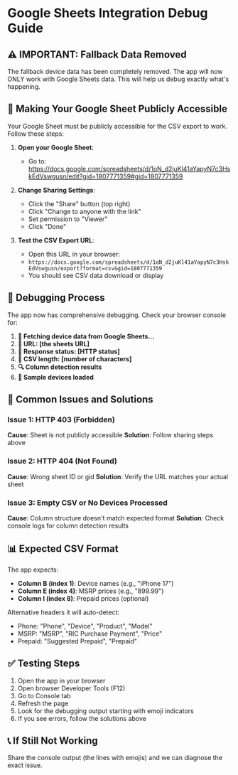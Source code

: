 # Google Sheets Integration Debug Guide

## ⚠️ IMPORTANT: Fallback Data Removed

The fallback device data has been completely removed. The app will now ONLY work with Google Sheets data. This will help us debug exactly what's happening.

## 🔧 Making Your Google Sheet Publicly Accessible

Your Google Sheet must be publicly accessible for the CSV export to work. Follow these steps:

1. **Open your Google Sheet**: 
   - Go to: https://docs.google.com/spreadsheets/d/1oN_d2juKl41aYapyN7c3HskEdVswgusn/edit?gid=1807771359#gid=1807771359

2. **Change Sharing Settings**:
   - Click the "Share" button (top right)
   - Click "Change to anyone with the link"
   - Set permission to "Viewer" 
   - Click "Done"

3. **Test the CSV Export URL**:
   - Open this URL in your browser: 
   - `https://docs.google.com/spreadsheets/d/1oN_d2juKl41aYapyN7c3HskEdVswgusn/export?format=csv&gid=1807771359`
   - You should see CSV data download or display

## 🐛 Debugging Process

The app now has comprehensive debugging. Check your browser console for:

1. **🔄 Fetching device data from Google Sheets...**
2. **📍 URL: [the sheets URL]**
3. **📡 Response status: [HTTP status]**
4. **📄 CSV length: [number of characters]**
5. **🔍 Column detection results**
6. **📱 Sample devices loaded**

## 🚨 Common Issues and Solutions

### Issue 1: HTTP 403 (Forbidden)
**Cause**: Sheet is not publicly accessible
**Solution**: Follow sharing steps above

### Issue 2: HTTP 404 (Not Found)  
**Cause**: Wrong sheet ID or gid
**Solution**: Verify the URL matches your actual sheet

### Issue 3: Empty CSV or No Devices Processed
**Cause**: Column structure doesn't match expected format
**Solution**: Check console logs for column detection results

## 📊 Expected CSV Format

The app expects:
- **Column B (index 1)**: Device names (e.g., "iPhone 17")
- **Column E (index 4)**: MSRP prices (e.g., "899.99") 
- **Column I (index 8)**: Prepaid prices (optional)

Alternative headers it will auto-detect:
- Phone: "Phone", "Device", "Product", "Model"
- MSRP: "MSRP", "RIC Purchase Payment", "Price"
- Prepaid: "Suggested Prepaid", "Prepaid"

## ✅ Testing Steps

1. Open the app in your browser
2. Open browser Developer Tools (F12)
3. Go to Console tab
4. Refresh the page
5. Look for the debugging output starting with emoji indicators
6. If you see errors, follow the solutions above

## 📞 If Still Not Working

Share the console output (the lines with emojis) and we can diagnose the exact issue.